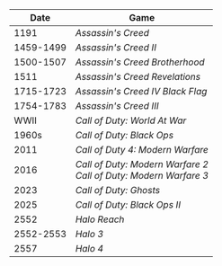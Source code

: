 |Date|Game|
|---|---|
1191 | *Assassin's Creed*
1459-1499 | *Assassin's Creed II* 
1500-1507 | *Assassin's Creed Brotherhood*
1511 | *Assassin's Creed Revelations* 
1715-1723 | *Assassin's Creed IV Black Flag* 
1754-1783 | *Assassin's Creed III*
WWII | *Call of Duty: World At War* 
1960s | *Call of Duty: Black Ops* 
2011 | *Call of Duty 4: Modern Warfare* 
2016 | *Call of Duty: Modern Warfare 2*<br/>*Call of Duty: Modern Warfare 3*
2023 | *Call of Duty: Ghosts* 
2025 | *Call of Duty: Black Ops II* 
2552 | *Halo Reach*
2552-2553 | *Halo 3* 
2557 | *Halo 4* 

